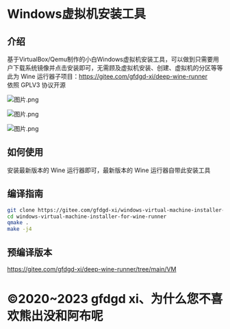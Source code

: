 # Windows虚拟机安装工具 
## 介绍
基于VirtualBox/Qemu制作的小白Windows虚拟机安装工具，可以做到只需要用户下载系统镜像并点击安装即可，无需顾及虚拟机安装、创建、虚拟机的分区等等  
此为 Wine 运行器子项目：https://gitee.com/gfdgd-xi/deep-wine-runner  
依照 GPLV3 协议开源  

![图片.png](https://storage.deepin.org/thread/202304092224497604_图片.png)

![图片.png](https://storage.deepin.org/thread/202304092224396099_图片.png)

![图片.png](https://storage.deepin.org/thread/202304092224315599_图片.png)

## 如何使用
安装最新版本的 Wine 运行器即可，最新版本的 Wine 运行器自带此安装工具  

## 编译指南
```bash
git clone https://gitee.com/gfdgd-xi/windows-virtual-machine-installer-for-wine-runner.git
cd windows-virtual-machine-installer-for-wine-runner
qmake .
make -j4
```
## 预编译版本
https://gitee.com/gfdgd-xi/deep-wine-runner/tree/main/VM

# ©2020~2023 gfdgd xi、为什么您不喜欢熊出没和阿布呢